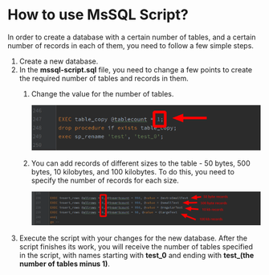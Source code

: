 # How to use MsSQL Script?

In order to create a database with a certain number of tables, and a certain number of records in each of them, 
you need to follow a few simple steps.

1. Create a new database.
2. In the **mssql-script.sql** file, you need to change a few points to create the required number of tables and records in them.
   1. Change the value for the number of tables.
   
      ![](images/table_count_mssql.png)
   2. You can add records of different sizes to the table - 50 bytes, 500 bytes, 10 kilobytes, and 100 kilobytes. To do this, 
   you need to specify the number of records for each size.
   
      ![](images/rows_count_mssql.png)
3. Execute the script with your changes for the new database. After the script finishes its work, you will receive the number of tables specified in the script, with names starting with **test_0** and ending with **test_(the number of tables minus 1)**.


